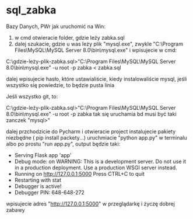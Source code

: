 # sql_zabka
Bazy Danych, PWr
jak uruchomić na Win:
1. w cmd otwieracie folder, gdzie leży zabka.sql
2. dalej szukacie, gdzie u was leży plik "mysql.exe", zwykle "C:\Program Files\MySQL\MySQL Server 8.0\bin\mysql.exe" i wpisujecie w cmd:

C:\gdzie-leży-plik-zabka.sql>"C:\Program Files\MySQL\MySQL Server 8.0\bin\mysql.exe" -u root -p zabka < zabka.sql

dalej wpisujecie hasło, które ustawialiście, kiedy instalowaliście mysql, jeśli wszystko się powiedzie, to będzie pusta linia

Jeśli wszystko git, to:

C:\gdzie-leży-plik-zabka.sql>"C:\Program Files\MySQL\MySQL Server 8.0\bin\mysql.exe" -u root -p zabka
tak się uruchamia bd
musi być taki zanczek "mysql>"

dalej przchodzicie do Pycharm i otwieracie project
instalujecie pakiety niezbędne ( pip install packety...) 
uruchmiacie "python app.py" w terminalu albo po prostu "run app.py", output będzie taki:
 * Serving Flask app 'app'
 * Debug mode: on
WARNING: This is a development server. Do not use it in a production deployment. Use a production WSGI server instead.
 * Running on http://127.0.0.1:5000
Press CTRL+C to quit
 * Restarting with stat
 * Debugger is active!
 * Debugger PIN: 648-648-272

wpisujecie adres "http://127.0.0.1:5000" w przeglądarkę i życzę dobrej zabawy
